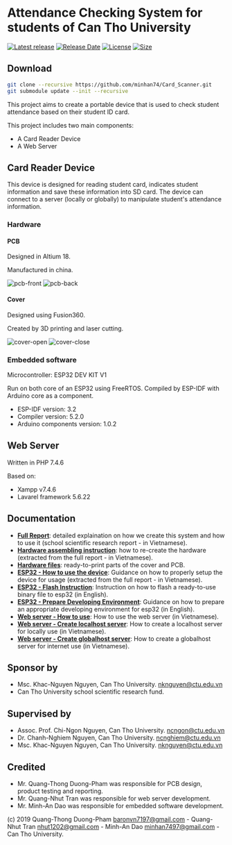 # Attendance Checking System for students of Can Tho University

[![Latest release](https://img.shields.io/github/v/release/minhan74/Card_Scanner?include_prereleases)](https://github.com/minhan74/Card_Scanner/releases/latest)
[![Release Date](https://img.shields.io/github/release-date-pre/minhan74/Card_Scanner)](https://github.com/minhan74/Card_Scanner/releases/latest/)
[![License](https://img.shields.io/badge/license-MIT-green)](LICENSE) <!-- [![License](https://img.shields.io/github/license/minhan74/Card_Scanner.svg)](LICENSE) -->
[![Size](https://img.shields.io/github/repo-size/minhan74/Card_Scanner)](https://github.com/minhan74/Card_Scanner/)

## Download

```bash
git clone --recursive https://github.com/minhan74/Card_Scanner.git
git submodule update --init --recursive
```

This project aims to create a portable device that is used to check student attendance based on their student ID card.

This project includes two main components:

* A Card Reader Device
* A Web Server

## Card Reader Device

This device is designed for reading student card, indicates student information and save these information into SD card. The device can connect to a server (locally or globally) to manipulate student's attendance information.

### Hardware

#### PCB

Designed in Altium 18.

Manufactured in china.

![pcb-front](pictures/PCB_front.jpg)
![pcb-back](pictures/PCB_back.jpg)

#### Cover

Designed using Fusion360.

Created by 3D printing and laser cutting.

![cover-open](pictures/cover-open.jpg)
![cover-close](pictures/cover-close.jpg)

### Embedded software

Microcontroller: ESP32 DEV KIT V1

Run on both core of an ESP32 using FreeRTOS. Compiled by ESP-IDF with Arduino core as a component.

* ESP-IDF version: 3.2
* Compiler version: 5.2.0
* Arduino components version: 1.0.2

## Web Server

Written in PHP 7.4.6

Based on:

* Xampp v7.4.6
* Lavarel framework 5.6.22

## Documentation

* **[Full Report]**: detailed explaination on how we create this system and how to use it (school scientific research report - in Vietnamese).
* **[Hardware assembling instruction]**: how to re-create the hardware (extracted from the full report - in Vietnamese).
* **[Hardware files]**: ready-to-print parts of the cover and PCB.
* **[ESP32 - How to use the device]**: Guidance on how to properly setup the device for usage (extracted from the full report - in Vietnamese).
* **[ESP32 - Flash Instruction]**: Instruction on how to flash a ready-to-use binary file to esp32 (in English).
* **[ESP32 - Prepare Developing Environment]**: Guidance on how to prepare an appropriate developing environment for esp32 (in English).
* **[Web server - How to use]**: How to use the web server (in Vietnamese).
* **[Web server - Create localhost server]**: How to create a localhost server for locally use (in Vietnamese).
* **[Web server - Create globalhost server]**: How to create a globalhost server for internet use (in Vietnamese).

## Sponsor by

* Msc. Khac-Nguyen Nguyen, Can Tho University. <nknguyen@ctu.edu.vn>
* Can Tho University school scientific research fund.

## Supervised by

* Assoc. Prof. Chi-Ngon Nguyen, Can Tho University. <ncngon@ctu.edu.vn>
* Dr. Chanh-Nghiem Nguyen, Can Tho University. <ncnghiem@ctu.edu.vn>
* Msc. Khac-Nguyen Nguyen, Can Tho University. <nknguyen@ctu.edu.vn>

## Credited

* Mr. Quang-Thong Duong-Pham was responsible for PCB design, product testing and reporting.
* Mr. Quang-Nhut Tran was responsible for web server development.
* Mr. Minh-An Dao was responsible for embedded software development.

 (c) 2019 Quang-Thong Duong-Pham <baronvn7197@gmail.com> - Quang-Nhut Tran <nhut1202@gmail.com> - Minh-An Dao <minhan7497@gmail.com> - Can Tho University.

<!-- Links -->
[Full Report]:/notavailable_yet
[Hardware assembling instruction]:/docs/[Hardware]How_to_assemble.pdf
[Hardware files]: /hardware/
[ESP32 - How to use the device]:/docs/[ESP32]How_to_use_device.pdf
[ESP32 - Flash Instruction]: /docs/[ESP32]flash_ready-to-use_binary.md
[ESP32 - Prepare Developing Environment]: /docs/[ESP32]prepare_developing_environment.md
[Web server - How to use]: /docs/[Web_server]How_to_use_web_server.md
[Web server - Create localhost server]: /docs/[Web_server]Create_localhost_server.md
[Web server - Create globalhost server]:[Web_server]Create_globalhost_server.md
